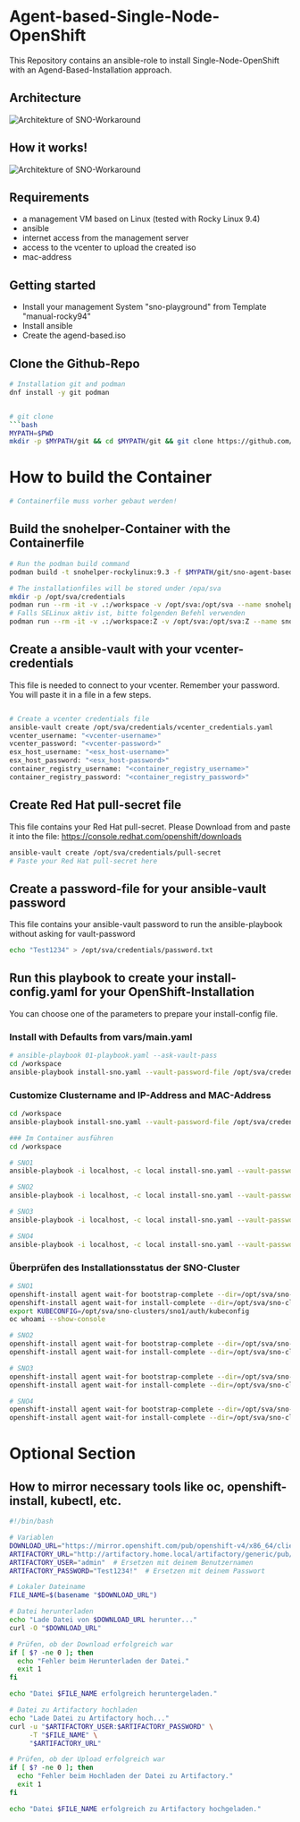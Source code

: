 # Agent-based-Single-Node-OpenShift
This Repository contains an ansible-role to install Single-Node-OpenShift with an Agend-Based-Installation approach.

## Architecture
![Architekture of SNO-Workaround](images/sno-architecture.drawio2.svg)

## How it works!
![Architekture of SNO-Workaround](images/sno-architecture.drawio3.svg)


## Requirements
- a management VM based on Linux (tested with Rocky Linux 9.4)
- ansible
- internet access from the management server
- access to the vcenter to upload the created iso
- mac-address 

## Getting started
- Install your management System "sno-playground" from Template "manual-rocky94"
- Install ansible
- Create the agend-based.iso

## Clone the Github-Repo
```bash
# Installation git and podman
dnf install -y git podman


# git clone
```bash
MYPATH=$PWD
mkdir -p $MYPATH/git && cd $MYPATH/git && git clone https://github.com/Patthecat249/sno-agent-based.git && cd $MYPATH/git/sno-agent-based && git switch complete-air-gap
```

# How to build the Container
```bash
# Containerfile muss vorher gebaut werden!
```


## Build the snohelper-Container with the Containerfile

```bash
# Run the podman build command
podman build -t snohelper-rockylinux:9.3 -f $MYPATH/git/sno-agent-based/containerfile/Containerfile
```

```bash
# The installationfiles will be stored under /opa/sva
mkdir -p /opt/sva/credentials
podman run --rm -it -v .:/workspace -v /opt/sva:/opt/sva --name snohelper localhost/snohelper-rockylinux:9.3 /bin/bash
# Falls SELinux aktiv ist, bitte folgenden Befehl verwenden
podman run --rm -it -v .:/workspace:Z -v /opt/sva:/opt/sva:Z --name snohelper localhost/snohelper-rockylinux:9.3 /bin/bash

```

## Create a ansible-vault with your vcenter-credentials
This file is needed to connect to your vcenter. Remember your password. You will paste it in a file in a few steps.
```bash

# Create a vcenter credentials file
ansible-vault create /opt/sva/credentials/vcenter_credentials.yaml
vcenter_username: "<vcenter-username>"
vcenter_password: "<vcenter-password>"
esx_host_username: "<esx_host-username>"
esx_host_password: "<esx_host-password>"
container_registry_username: "<container_registry_username>"
container_registry_password: "<container_registry_password>"
```

## Create Red Hat pull-secret file
This file contains your Red Hat pull-secret. Please Download from and paste it into the file:
<https://console.redhat.com/openshift/downloads>
```bash
ansible-vault create /opt/sva/credentials/pull-secret
# Paste your Red Hat pull-secret here
```

## Create a password-file for your ansible-vault password
This file contains your ansible-vault password to run the ansible-playbook without asking for vault-password
```bash
echo "Test1234" > /opt/sva/credentials/password.txt
```

## Run this playbook to create your install-config.yaml for your OpenShift-Installation
You can choose one of the parameters to prepare your install-config file.

### Install with Defaults from vars/main.yaml
```bash
# ansible-playbook 01-playbook.yaml --ask-vault-pass
cd /workspace
ansible-playbook install-sno.yaml --vault-password-file /opt/sva/credentials/password.txt

```
### Customize Clustername and IP-Address and MAC-Address
```bash
cd /workspace
ansible-playbook install-sno.yaml --vault-password-file /opt/sva/credentials/password.txt -e "cluster_name=sno3" -e "ip_address=10.0.249.55" -e "mac_address=00:50:56:9c:49:8b"

### Im Container ausführen
cd /workspace

# SNO1
ansible-playbook -i localhost, -c local install-sno.yaml --vault-password-file /opt/sva/credentials/password.txt -e "cluster_name=sno1" -e "ip_address=172.16.11.11" -e "mac_address=00:50:56:9c:49:8a" -e "network_name=openshift-12" -e "dns_server=172.16.11.10"

# SNO2
ansible-playbook -i localhost, -c local install-sno.yaml --vault-password-file /opt/sva/credentials/password.txt -e "cluster_name=sno2" -e "ip_address=172.16.11.12" -e "mac_address=00:50:56:9c:49:8b" -e "network_name=openshift-12" -e "dns_server=172.16.11.10"

# SNO3
ansible-playbook -i localhost, -c local install-sno.yaml --vault-password-file /opt/sva/credentials/password.txt -e "cluster_name=sno3" -e "ip_address=172.16.11.13" -e "mac_address=00:50:56:9c:49:8c" -e "network_name=openshift-12" -e "dns_server=172.16.11.10"

# SNO4
ansible-playbook -i localhost, -c local install-sno.yaml --vault-password-file /opt/sva/credentials/password.txt -e "cluster_name=sno4" -e "ip_address=172.16.11.14" -e "mac_address=00:50:56:9c:49:8d" -e "network_name=openshift-12" -e "dns_server=172.16.11.10"
```

### Überprüfen des Installationsstatus der SNO-Cluster
```bash
# SNO1
openshift-install agent wait-for bootstrap-complete --dir=/opt/sva/sno-clusters/sno1
openshift-install agent wait-for install-complete --dir=/opt/sva/sno-clusters/sno1
export KUBECONFIG=/opt/sva/sno-clusters/sno1/auth/kubeconfig
oc whoami --show-console

# SNO2
openshift-install agent wait-for bootstrap-complete --dir=/opt/sva/sno-clusters/sno2
openshift-install agent wait-for install-complete --dir=/opt/sva/sno-clusters/sno2

# SNO3
openshift-install agent wait-for bootstrap-complete --dir=/opt/sva/sno-clusters/sno3
openshift-install agent wait-for install-complete --dir=/opt/sva/sno-clusters/sno3

# SNO4
openshift-install agent wait-for bootstrap-complete --dir=/opt/sva/sno-clusters/sno4
openshift-install agent wait-for install-complete --dir=/opt/sva/sno-clusters/sno4

```

# Optional Section
## How to mirror necessary tools like oc, openshift-install, kubectl, etc.

```bash
#!/bin/bash

# Variablen
DOWNLOAD_URL="https://mirror.openshift.com/pub/openshift-v4/x86_64/clients/ocp/4.16.24/openshift-install-linux-4.16.24.tar.gz"
ARTIFACTORY_URL="http://artifactory.home.local/artifactory/generic/pub/openshift-v4/x86_64/clients/ocp/4.16.24/openshift-install-linux-4.16.24.tar.gz"
ARTIFACTORY_USER="admin"  # Ersetzen mit deinem Benutzernamen
ARTIFACTORY_PASSWORD="Test1234!"  # Ersetzen mit deinem Passwort

# Lokaler Dateiname
FILE_NAME=$(basename "$DOWNLOAD_URL")

# Datei herunterladen
echo "Lade Datei von $DOWNLOAD_URL herunter..."
curl -O "$DOWNLOAD_URL"

# Prüfen, ob der Download erfolgreich war
if [ $? -ne 0 ]; then
  echo "Fehler beim Herunterladen der Datei."
  exit 1
fi

echo "Datei $FILE_NAME erfolgreich heruntergeladen."

# Datei zu Artifactory hochladen
echo "Lade Datei zu Artifactory hoch..."
curl -u "$ARTIFACTORY_USER:$ARTIFACTORY_PASSWORD" \
     -T "$FILE_NAME" \
     "$ARTIFACTORY_URL"

# Prüfen, ob der Upload erfolgreich war
if [ $? -ne 0 ]; then
  echo "Fehler beim Hochladen der Datei zu Artifactory."
  exit 1
fi

echo "Datei $FILE_NAME erfolgreich zu Artifactory hochgeladen."

```